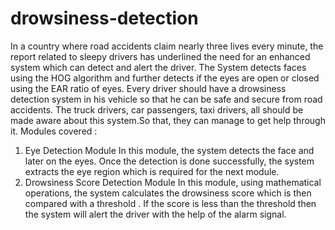 # drowsiness-detection
In a country where road accidents claim nearly three lives every minute, the report related to sleepy drivers has underlined the need for an enhanced system which can
detect and alert the driver. The System detects faces using the HOG algorithm and
further detects if the eyes are open or closed using the EAR ratio of eyes. Every
driver should have a drowsiness detection system in his vehicle so that he can be
safe and secure from road accidents. The truck drivers, car passengers, taxi drivers, all should be
made aware about this system.So that, they can manage to get help through it.
Modules covered :
1. Eye Detection Module
In this module, the system detects the face and later on the eyes. Once the
detection is done successfully, the system extracts the eye region which is
required for the next module.
2. Drowsiness Score Detection Module
In this module, using mathematical operations, the system calculates the
drowsiness score which is then compared with a threshold . If the score is
less than the threshold then the system will alert the driver with the help of
the alarm signal.

